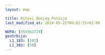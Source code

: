 ```yaml
---
layout: map

title: Ritovi donjeg Potisja
last_modified_at: 2018-05-21T00:02:51+02:00

WDPA: [555561729]
geoSrbija:
  L1_183: [192]
  L1_302: [50]
---
```

